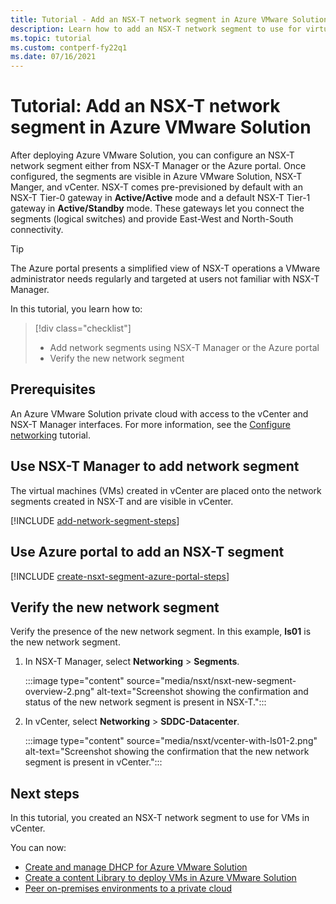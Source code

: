 ```yaml
---
title: Tutorial - Add an NSX-T network segment in Azure VMware Solution
description: Learn how to add an NSX-T network segment to use for virtual machines (VMs) in vCenter.
ms.topic: tutorial
ms.custom: contperf-fy22q1
ms.date: 07/16/2021
---
```


# Tutorial: Add an NSX-T network segment in Azure VMware Solution 

After deploying Azure VMware Solution, you can configure an NSX-T network segment either from NSX-T Manager or the Azure portal.  Once configured, the segments are visible in Azure VMware Solution, NSX-T Manger, and vCenter.  NSX-T comes pre-previsioned by default with an NSX-T Tier-0 gateway in **Active/Active** mode and a default NSX-T Tier-1 gateway in **Active/Standby** mode.  These gateways let you connect the segments (logical switches) and provide East-West and North-South connectivity. 

>[!TIP]
>The Azure portal presents a simplified view of NSX-T operations a VMware administrator needs regularly and targeted at users not familiar with NSX-T Manager. 


In this tutorial, you learn how to:

> [!div class="checklist"]
> * Add network segments using NSX-T Manager or the Azure portal
> * Verify the new network segment 

## Prerequisites

An Azure VMware Solution private cloud with access to the vCenter and NSX-T Manager interfaces. For more information, see the [Configure networking](tutorial-configure-networking.md) tutorial.

## Use NSX-T Manager to add network segment 

The virtual machines (VMs) created in vCenter are placed onto the network segments created in NSX-T and are visible in vCenter.

[!INCLUDE [add-network-segment-steps](includes/add-network-segment-steps.md)]

## Use Azure portal to add an NSX-T segment

[!INCLUDE [create-nsxt-segment-azure-portal-steps](includes/create-nsxt-segment-azure-portal-steps.md)]


## Verify the new network segment

Verify the presence of the new network segment. In this example, **ls01** is the new network segment.

1. In NSX-T Manager, select **Networking** > **Segments**. 

    :::image type="content" source="media/nsxt/nsxt-new-segment-overview-2.png" alt-text="Screenshot showing the confirmation and status of the new network segment is present in NSX-T.":::

1. In vCenter, select **Networking** > **SDDC-Datacenter**.

    :::image type="content" source="media/nsxt/vcenter-with-ls01-2.png" alt-text="Screenshot showing the confirmation that the new network segment is present in vCenter.":::

## Next steps

In this tutorial, you created an NSX-T network segment to use for VMs in vCenter. 

You can now: 

- [Create and manage DHCP for Azure VMware Solution](configure-dhcp-azure-vmware-solution.md)
- [Create a content Library to deploy VMs in Azure VMware Solution](deploy-vm-content-library.md) 
- [Peer on-premises environments to a private cloud](tutorial-expressroute-global-reach-private-cloud.md)


<!-- LINKS - external-->

<!-- LINKS - internal -->
